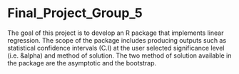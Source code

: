 # Final_Project_Group_5

The goal of this project is to develop an R package that implements linear regression. The scope of the package includes producing outputs such as statistical confidence intervals (C.I) at the user selected significance level (i.e. &alpha) and method of solution. The two method of solution available in the package are the asymptotic and the bootstrap.
